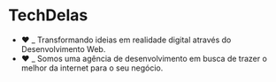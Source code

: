 # TechDelas
- ❤️ _ Transformando ideias em realidade digital através do Desenvolvimento Web.
- ❤️ _ Somos uma agência de desenvolvimento em busca de trazer o melhor da internet para o seu negócio.
